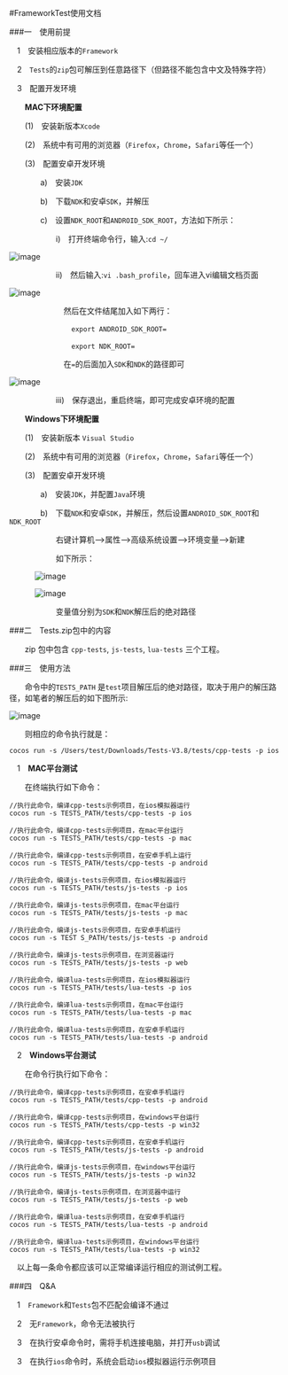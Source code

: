 #FrameworkTest使用文档

###一&emsp;使用前提

&emsp;1&emsp;安装相应版本的`Framework`

&emsp;2&emsp;`Tests`的`zip`包可解压到任意路径下（但路径不能包含中文及特殊字符）

&emsp;3&emsp;配置开发环境

&emsp;&emsp;**MAC下环境配置**

&emsp;&emsp;(1)&emsp;安装新版本`Xcode`

&emsp;&emsp;(2)&emsp;系统中有可用的浏览器（`Firefox`，`Chrome`，`Safari`等任一个）

&emsp;&emsp;(3)&emsp;配置安卓开发环境

&emsp;&emsp;&emsp;&emsp;a)&emsp;安装`JDK`

&emsp;&emsp;&emsp;&emsp;b)&emsp;下载`NDK`和安卓`SDK`，并解压

&emsp;&emsp;&emsp;&emsp;c)&emsp;设置`NDK_ROOT`和`ANDROID_SDK_ROOT`，方法如下所示：

&emsp;&emsp;&emsp;&emsp;&emsp;&emsp;i)&emsp;打开终端命令行，输入:`cd ~/`

![image](res/img001.png)

&emsp;&emsp;&emsp;&emsp;&emsp;&emsp;ii)&emsp;然后输入:`vi .bash_profile`，回车进入vi编辑文档页面

![image](res/img002.png)

&emsp;&emsp;&emsp;&emsp;&emsp;&emsp;&emsp;然后在文件结尾加入如下两行：
                    		
&emsp;&emsp;&emsp;&emsp;&emsp;&emsp;&emsp;&emsp;`export ANDROID_SDK_ROOT=`

&emsp;&emsp;&emsp;&emsp;&emsp;&emsp;&emsp;&emsp;`export NDK_ROOT=`

&emsp;&emsp;&emsp;&emsp;&emsp;&emsp;&emsp;在`=`的后面加入`SDK`和`NDK`的路径即可

![image](res/img003.png)

&emsp;&emsp;&emsp;&emsp;&emsp;&emsp;iii)&emsp;保存退出，重启终端，即可完成安卓环境的配置

&emsp;&emsp;**Windows下环境配置**

&emsp;&emsp;(1)&emsp;安装新版本 `Visual Studio`

&emsp;&emsp;(2)&emsp;系统中有可用的浏览器（`Firefox`，`Chrome`，`Safari`等任一个）

&emsp;&emsp;(3)&emsp;配置安卓开发环境

&emsp;&emsp;&emsp;&emsp;a)&emsp;安装`JDK`，并配置`Java`环境

&emsp;&emsp;&emsp;&emsp;b)&emsp;下载`NDK`和安卓`SDK`，并解压，然后设置`ANDROID_SDK_ROOT`和`NDK_ROOT`

&emsp;&emsp;&emsp;&emsp;&emsp;&emsp;右键计算机——>属性——>高级系统设置——>环境变量——>新建

&emsp;&emsp;&emsp;&emsp;&emsp;&emsp;如下所示：


&emsp;&emsp;
&emsp;![image](res/img004.png)


&emsp;&emsp;
&emsp;![image](res/img005.png)

&emsp;&emsp;&emsp;&emsp;&emsp;&emsp;变量值分别为`SDK`和`NDK`解压后的绝对路径

###二&emsp;Tests.zip包中的内容

&emsp;&emsp;zip 包中包含 `cpp-tests`, `js-tests`, `lua-tests` 三个工程。

###三&emsp;使用方法
    
&emsp;&emsp;命令中的`TESTS_PATH` 是`test`项目解压后的绝对路径，取决于用户的解压路径，如笔者的解压后的如下图所示:

![image](res/img006.png)

&emsp;&emsp;则相应的命令执行就是：

    cocos run -s /Users/test/Downloads/Tests-V3.8/tests/cpp-tests -p ios
    
&emsp;1&emsp;**MAC平台测试**

&emsp;&emsp;在终端执行如下命令：

    //执行此命令，编译cpp-tests示例项目，在ios模拟器运行
    cocos run -s TESTS_PATH/tests/cpp-tests -p ios
    		
    //执行此命令，编译cpp-tests示例项目，在mac平台运行
    cocos run -s TESTS_PATH/tests/cpp-tests -p mac
    		
    //执行此命令，编译cpp-tests示例项目，在安卓手机上运行
    cocos run -s TESTS_PATH/tests/cpp-tests -p android
    		
    //执行此命令，编译js-tests示例项目，在ios模拟器运行
    cocos run -s TESTS_PATH/tests/js-tests -p ios
    		
    //执行此命令，编译js-tests示例项目，在mac平台运行
    cocos run -s TESTS_PATH/tests/js-tests -p mac
    		
    //执行此命令，编译js-tests示例项目，在安卓手机运行
    cocos run -s TEST S_PATH/tests/js-tests -p android
    		
    //执行此命令，编译js-tests示例项目，在浏览器运行
    cocos run -s TESTS_PATH/tests/js-tests -p web
    
    //执行此命令，编译lua-tests示例项目，在ios模拟器运行
    cocos run -s TESTS_PATH/tests/lua-tests -p ios
    		
    //执行此命令，编译lua-tests示例项目，在mac平台运行
    cocos run -s TESTS_PATH/tests/lua-tests -p mac
    		
    //执行此命令，编译lua-tests示例项目，在安卓手机运行
    cocos run -s TESTS_PATH/tests/lua-tests -p android

&emsp;2&emsp;**Windows平台测试**

&emsp;&emsp;在命令行执行如下命令：
    
    //执行此命令，编译cpp-tests示例项目，在安卓手机运行
    cocos run -s TESTS_PATH/tests/cpp-tests -p android
    
    //执行此命令，编译cpp-tests示例项目，在windows平台运行
    cocos run -s TESTS_PATH/tests/cpp-tests -p win32
    
    //执行此命令，编译cpp-tests示例项目，在安卓手机运行
    cocos run -s TESTS_PATH/tests/js-tests -p android
    
    //执行此命令，编译js-tests示例项目，在windows平台运行
    cocos run -s TESTS_PATH/tests/js-tests -p win32
     
    //执行此命令，编译js-tests示例项目，在浏览器中运行
    cocos run -s TESTS_PATH/tests/js-tests -p web
    
    //执行此命令，编译lua-tests示例项目，在安卓手机运行
    cocos run -s TESTS_PATH/tests/lua-tests -p android
    
    //执行此命令，编译lua-tests示例项目，在windows平台运行
    cocos run -s TESTS_PATH/tests/lua-tests -p win32

&emsp;以上每一条命令都应该可以正常编译运行相应的测试例工程。

###四&emsp;Q&A

&emsp;1&emsp;`Framework`和`Tests`包不匹配会编译不通过

&emsp;2&emsp;无`Framework`，命令无法被执行

&emsp;3&emsp;在执行安卓命令时，需将手机连接电脑，并打开`usb`调试

&emsp;3&emsp;在执行`ios`命令时，系统会启动`ios`模拟器运行示例项目